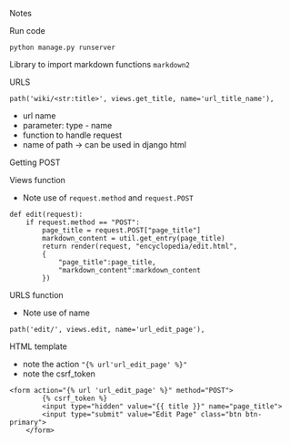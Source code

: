 Notes

Run code

`python manage.py runserver`

Library to import markdown functions `markdown2`

URLS

`path('wiki/<str:title>', views.get_title, name='url_title_name'),`

- url name
- parameter: type - name
- function to handle request
- name of path -> can be used in django html

Getting POST

Views function

- Note use of `request.method` and `request.POST`

```
def edit(request):
    if request.method == "POST":
        page_title = request.POST["page_title"]
        markdown_content = util.get_entry(page_title)
        return render(request, "encyclopedia/edit.html", 
        {
            "page_title":page_title,
            "markdown_content":markdown_content
        })
```


URLS function

- Note use of name

`path('edit/', views.edit, name='url_edit_page'),`


HTML template

- note the action `"{% url'url_edit_page' %}"`
- note the csrf_token

```code
<form action="{% url 'url_edit_page' %}" method="POST">
        {% csrf_token %}
        <input type="hidden" value="{{ title }}" name="page_title">
        <input type="submit" value="Edit Page" class="btn btn-primary">
    </form>
```
